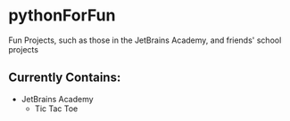 # pythonForFun
Fun Projects, such as those in the JetBrains Academy, and friends' school projects

## Currently Contains:
* JetBrains Academy
  * Tic Tac Toe
